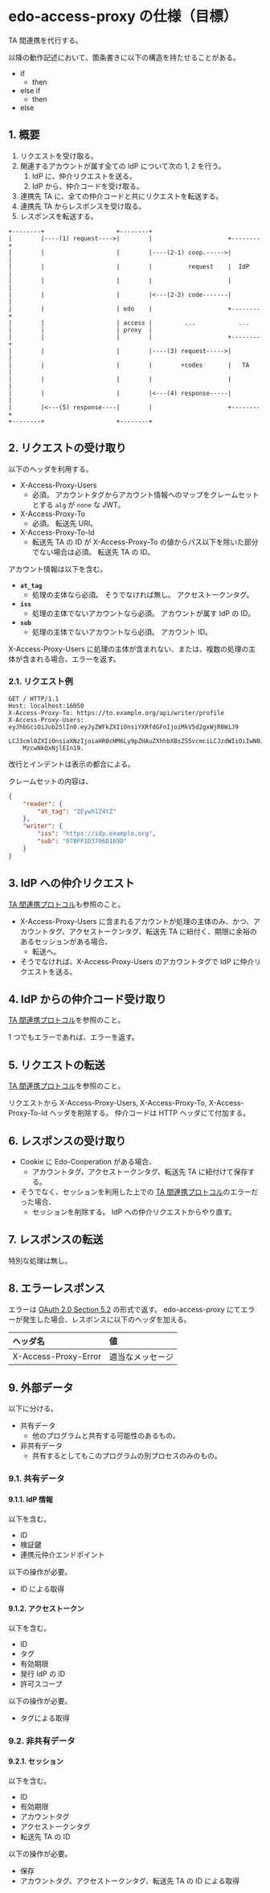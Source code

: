 <!--
Copyright 2015 realglobe, Inc.

Licensed under the Apache License, Version 2.0 (the "License");
you may not use this file except in compliance with the License.
You may obtain a copy of the License at

    http://www.apache.org/licenses/LICENSE-2.0

Unless required by applicable law or agreed to in writing, software
distributed under the License is distributed on an "AS IS" BASIS,
WITHOUT WARRANTIES OR CONDITIONS OF ANY KIND, either express or implied.
See the License for the specific language governing permissions and
limitations under the License.
-->


# edo-access-proxy の仕様（目標）

TA 間連携を代行する。

以降の動作記述において、箇条書きに以下の構造を持たせることがある。

* if
    * then
* else if
    * then
* else


## 1. 概要

1. リクエストを受け取る。
2. 関連するアカウントが属す全ての IdP について次の 1, 2 を行う。
    1. IdP に、仲介リクエストを送る。
    2. IdP から、仲介コードを受け取る。
3. 連携先 TA に、全ての仲介コードと共にリクエストを転送する。
4. 連携先 TA からレスポンスを受け取る。
5. レスポンスを転送する。

```
+--------+                    +--------+
|        |----(1) request---->|        |                     +--------+
|        |                    |        |----(2-1) coop.----->|        |
|        |                    |        |          request    |  IdP   |
|        |                    |        |                     |        |
|        |                    |        |<---(2-2) code-------|        |
|        |                    | edo    |                     +--------+
|        |                    | access |         ...            ...
|        |                    | proxy  |
|        |                    |        |                     +--------+
|        |                    |        |----(3) request----->|        |
|        |                    |        |        +codes       |   TA   |
|        |                    |        |                     |        |
|        |                    |        |<---(4) response-----|        |
|        |<---(5) response----|        |                     +--------+
+--------+                    +--------+
```


## 2. リクエストの受け取り

以下のヘッダを利用する。

* X-Access-Proxy-Users
    * 必須。
      アカウントタグからアカウント情報へのマップをクレームセットとする `alg` が `none` な JWT。
* X-Access-Proxy-To
    * 必須。
      転送先 URI。
* X-Access-Proxy-To-Id
    * 転送先 TA の ID が X-Access-Proxy-To の値からパス以下を除いた部分でない場合は必須。
      転送先 TA の ID。

アカウント情報は以下を含む。

* **`at_tag`**
    * 処理の主体なら必須。
      そうでなければ無し。
      アクセストークンタグ。
* **`iss`**
    * 処理の主体でないアカウントなら必須。
      アカウントが属す IdP の ID。
* **`sub`**
    * 処理の主体でないアカウントなら必須。
      アカウント ID。

X-Access-Proxy-Users に処理の主体が含まれない、または、複数の処理の主体が含まれる場合、エラーを返す。


### 2.1. リクエスト例

```http
GET / HTTP/1.1
Host: localhost:16050
X-Access-Proxy-To: https://to.example.org/api/writer/profile
X-Access-Proxy-Users: eyJhbGciOiJub25lIn0.eyJyZWFkZXIiOnsiYXRfdGFnIjoiMkV5d2gxWjR0WiJ9
    LCJ3cml0ZXIiOnsiaXNzIjoiaHR0cHM6Ly9pZHAuZXhhbXBsZS5vcmciLCJzdWIiOiIwN0JGRjFE
    MzcwNkQxNjlEIn19.
```

改行とインデントは表示の都合による。

クレームセットの内容は、

```json
{
    "reader": {
        "at_tag": "2Eywh1Z4tZ"
    },
    "writer": {
        "iss": "https://idp.example.org",
        "sub": "07BFF1D3706D169D"
    }
}
```


## 3. IdP への仲介リクエスト

[TA 間連携プロトコル]も参照のこと。

* X-Access-Proxy-Users に含まれるアカウントが処理の主体のみ、かつ、アカウントタグ、アクセストークンタグ、転送先 TA に紐付く、期限に余裕のあるセッションがある場合、
    * 転送へ。
* そうでなければ、X-Access-Proxy-Users のアカウントタグで IdP に仲介リクエストを送る。


## 4. IdP からの仲介コード受け取り

[TA 間連携プロトコル]を参照のこと。

1 つでもエラーであれば、エラーを返す。


## 5. リクエストの転送

[TA 間連携プロトコル]を参照のこと。

リクエストから X-Access-Proxy-Users, X-Access-Proxy-To, X-Access-Proxy-To-Id ヘッダを削除する。
仲介コードは HTTP ヘッダにて付加する。


## 6. レスポンスの受け取り

* Cookie に Edo-Cooperation がある場合、
    * アカウントタグ、アクセストークンタグ、転送先 TA に紐付けて保存する。
* そうでなく、セッションを利用した上での [TA 間連携プロトコル]のエラーだった場合、
    * セッションを削除する。
      IdP への仲介リクエストからやり直す。


## 7. レスポンスの転送

特別な処理は無し。


## 8. エラーレスポンス

エラーは [OAuth 2.0 Section 5.2] の形式で返す。
edo-access-proxy にてエラーが発生した場合、レスポンスに以下のヘッダを加える。

|ヘッダ名|値|
|:--|:--|
|X-Access-Proxy-Error|適当なメッセージ|


## 9. 外部データ

以下に分ける。

* 共有データ
    * 他のプログラムと共有する可能性のあるもの。
* 非共有データ
    * 共有するとしてもこのプログラムの別プロセスのみのもの。


### 9.1. 共有データ


#### 9.1.1. IdP 情報

以下を含む。

* ID
* 検証鍵
* 連携元仲介エンドポイント

以下の操作が必要。

* ID による取得


#### 9.1.2. アクセストークン

以下を含む。

* ID
* タグ
* 有効期限
* 発行 IdP の ID
* 許可スコープ

以下の操作が必要。

* タグによる取得


### 9.2. 非共有データ


#### 9.2.1. セッション

以下を含む。

* ID
* 有効期限
* アカウントタグ
* アクセストークンタグ
* 転送先 TA の ID

以下の操作が必要。

* 保存
* アカウントタグ、アクセストークンタグ、転送先 TA の ID による取得


<!-- 参照 -->
[OAuth 2.0 Section 5.2]: http://tools.ietf.org/html/rfc6749#section-5.2
[TA 間連携プロトコル]: https://github.com/realglobe-Inc/edo/blob/master/ta_cooperation.md
